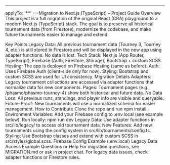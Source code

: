 ---

applyTo: '\*\*'
---Migration to Next.js (TypeScript) – Project Guide
Overview
This project is a full migration of the original React (CRA) playground to a modern Next.js (TypeScript) stack. The goal is to preserve all historical tournament data (from Firestore), modernize the codebase, and make future tournaments easier to manage and extend.

Key Points
Legacy Data: All previous tournament data (Tourney 3, Tourney 4, etc.) is still stored in Firestore and will be displayed in the new app using adapter functions. No data is lost.
Tech Stack: Next.js (App Router, TypeScript), Firebase (Auth, Firestore, Storage), Bootstrap + custom SCSS.
Hosting: The app is deployed on Firebase Hosting (same as before).
Auth: Uses Firebase Auth (client-side only for now).
Styling: Bootstrap and custom SCSS are used for UI consistency.
Migration Details
Adapters: Legacy tournament collections are accessed via adapter functions that normalize data for new components.
Pages: Tournament pages (e.g., /phasmo/phasmo-tourney-4) show both historical and future data.
No Data Loss: All previous runs, standings, and player info are visible and queryable.
Future-Proof: New tournaments will use a normalized schema for easier management.
How to Contribute
Clone the repo and run npm install.
Environment Variables: Add your Firebase config to .env.local (see example below).
Run locally: npm run dev
Legacy Data: Use adapter functions in src/lib/legacy/ to access old tournament data.
New Features: Add new tournaments using the config system in src/lib/tournaments/config.ts.
Styling: Use Bootstrap classes and extend with custom SCSS in src/styles/global.scss.
Firebase Config Example (.env.local)
Legacy Data Access Example
Questions or Help
For migration questions, see MIGRATION.md or ask in project chat.
For legacy data issues, check adapter functions or Firestore rules.
